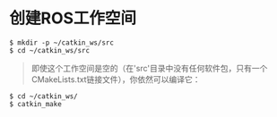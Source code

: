 # 创建ROS工作空间

```shell
$ mkdir -p ~/catkin_ws/src
$ cd ~/catkin_ws/src
```
> 即使这个工作空间是空的（在'src'目录中没有任何软件包，只有一个CMakeLists.txt链接文件），你依然可以编译它：
  ```shell
  $ cd ~/catkin_ws/
  $ catkin_make
  ```
